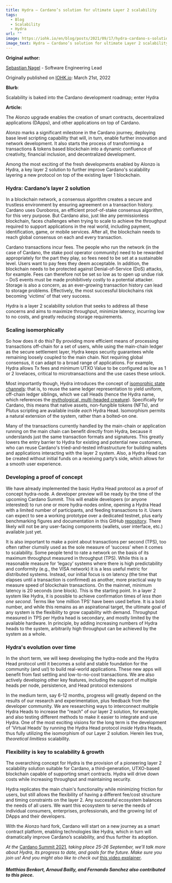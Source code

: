 ```yaml
---
title: Hydra – Cardano’s solution for ultimate Layer 2 scalability
tags:
  - Blog
  - Scalability
  - Hydra
url: ""
image: https://iohk.io/en/blog/posts/2021/09/17/hydra-cardano-s-solution-for-ultimate-scalability/
image_text: Hydra – Cardano’s solution for ultimate Layer 2 scalability
---
```


**Original author:**

[Sebastian Nagel](https://iohk.io/en/blog/authors/sebastian-nagel/page-1/) - Software Engineering Lead

Originally published on [IOHK.io](https://iohk.io/en/blog/posts/2021/09/17/hydra-cardano-s-solution-for-ultimate-scalability/): March 21st, 2022

**Blurb**:

Scalability is baked into the Cardano development roadmap; enter Hydra

**Article:**

The Alonzo upgrade enables the creation of smart contracts, decentralized applications (DApps), and other applications on top of Cardano.

Alonzo marks a significant milestone in the Cardano journey, deploying base level scripting capability that will, in turn, enable further innovation and network development. It also starts the process of transforming a transactions & tokens based blockchain into a dynamic confluence of creativity, financial inclusion, and decentralized development.

Among the most exciting of the fresh developments enabled by Alonzo is Hydra, a key layer 2 solution to further improve Cardano's scalability layering a new protocol on top of the existing layer 1 blockchain.

### **Hydra: Cardano’s layer 2 solution**

In a blockchain network, a consensus algorithm creates a secure and trustless environment by ensuring agreement on a transaction history. Cardano uses Ouroboros, an efficient proof-of-stake consensus algorithm, for this very purpose. But Cardano also, just like any permissionless blockchain, faces challenges when trying to scale to achieve the throughput required to support applications in the real world, including payment, identification, game, or mobile services. After all, the blockchain needs to reach global consensus on each and every transaction.

Cardano transactions incur fees. The people who run the network (in the case of Cardano, the stake pool operator community) need to be rewarded appropriately for the part they play, so fees need to be set at a sustainable level. Users want to pay fees they deem acceptable. In addition, the blockchain needs to be protected against Denial-of-Service (DoS) attacks, for example. Fees can therefore not be set so low as to open up undue risk – DoS events must be made prohibitively costly to a potential attacker. Storage is also a concern, as an ever-growing transaction history can lead to storage problems. Effectively, the most successful blockchains risk becoming ‘victims’ of that very success.

Hydra is a layer 2 scalability solution that seeks to address all these concerns and aims to maximize throughput, minimize latency, incurring low to no costs, and greatly reducing storage requirements.

### **Scaling isomorphically**

So how does it do this? By providing more efficient means of processing transactions off-chain for a set of users, while using the main-chain ledger as the secure settlement layer, Hydra keeps security guarantees while remaining loosely coupled to the main chain. Not requiring global consensus, it can adapt to a broad range of applications. For example, Hydra allows Tx fees and minimum UTXO Value to be configured as low as 1 or 2 lovelaces, critical to microtransactions and the use cases these unlock.

Most importantly though, Hydra introduces the concept of [isomorphic state channels](https://eprint.iacr.org/2020/299.pdf): that is, to reuse the same ledger representation to yield uniform, off-chain ledger siblings, which we call Heads (hence the Hydra name, which references the [mythological, multi-headed creature](https://en.wikipedia.org/wiki/Lernaean_Hydra)). Specifically for Cardano, this means that native assets, non-fungible tokens (NFTs), and Plutus scripting are available inside _each_ Hydra Head. Isomorphism permits a natural extension of the system, rather than a bolted-on one.

Many of the transactions currently handled by the main-chain or application running on the main chain can benefit directly from Hydra, because it understands just the same transaction formats and signatures. This greatly lowers the entry barrier to Hydra for existing and potential new customers, who can reuse Cardano's tried-and-tested infrastructure for building wallets and applications interacting with the layer 2 system. Also, a Hydra Head can be created without initial funds on a receiving party’s side, which allows for a smooth user experience.

### **Developing a proof of concept**

We have already implemented the basic Hydra Head protocol as a proof of concept hydra-node. A developer preview will be ready by the time of the upcoming Cardano Summit. This will enable developers (or anyone interested) to run one or more hydra-nodes online, opening a Hydra Head with a limited number of participants, and feeding transactions to it. Users can expect to see a working prototype over a dedicated testnet, plus early benchmarking figures and documentation in this GitHub [repository](https://github.com/input-output-hk/hydra-poc). There likely will not be any user-facing components (wallets, user interface, etc.) available just yet.

It is also important to make a point about transactions per second (TPS), too often rather clumsily used as the sole measure of ‘success’ when it comes to scalability. Some people tend to rate a network on the basis of its maximum throughput measured in throughput (TPS). While this is a reasonable measure for ‘legacy’ systems where there is high predictability and conformity (e.g., the VISA network) it is a less useful metric for distributed systems. Instead, our initial focus is on latency (the time that elapses until a transaction is confirmed) as another, more practical way to measure speed of blockchain transactions. On the mainnet, minimum latency is 20 seconds (one block). This is the starting point. In a layer 2 system like Hydra, it is possible to achieve confirmation times of _less than one second_. Terms like ‘one million TPS’ have been used before. It is a bold number, and while this remains as an aspirational target, the ultimate goal of any system is the flexibility to grow capability with demand. Throughput measured in TPS per Hydra head is secondary, and mostly limited by the available hardware. In principle, by adding increasing numbers of Hydra heads to the system, arbitrarily high throughput can be achieved by the system as a whole.

### **Hydra's evolution over time**

In the short term, we will keep developing the hydra-node and the Hydra Head protocol until it becomes a solid and stable foundation for the community (and us!) to build real-world applications. These new apps will benefit from fast settling and low-to-no-cost transactions. We are also actively developing other key features, including the support of multiple heads per node, persistence, and Head protocol extensions

In the medium term, say 6-12 months, progress will greatly depend on the results of our research and experimentation, plus feedback from the developer community. We are researching ways to interconnect multiple Hydra Heads to increase the “reach” of our layer 2 solution, for example, and also testing different methods to make it easier to integrate and use Hydra. One of the most exciting visions for the long term is the development of ‘Virtual Heads’ by running the Hydra Head protocol _inside_ Hydra Heads, thus fully utilizing the isomorphism of our Layer 2 solution. Herein lies true, _theoretical limitless_ scalability.

### **Flexibility is key to scalability & growth**

The overarching concept for Hydra is the provision of a pioneering layer 2 scalability solution suitable for Cardano, a third-generation, UTXO-based blockchain capable of supporting smart contracts. Hydra will drive down costs while increasing throughput and maintaining security.

Hydra replicates the main chain's functionality while minimizing friction for users, but still allows the flexibility of having a different fee/cost structure and timing constraints on the layer 2. Any successful ecosystem balances the needs of all users. We want this ecosystem to serve the needs of individual consumers, enterprises, professionals, and the growing list of DApps and their developers.

With the Alonzo hard fork, Cardano will start on a new journey as a smart contract platform, enabling technologies like Hydra, which in turn will dramatically improve Cardano’s scalability, and thus further its adoption.

_At the_ [Cardano Summit 2021](https://summit.cardano.org/)_, taking place 25-26 September, we’ll talk more about Hydra, its progress to date, and goals for the future. Make sure you join us! And you might also like to check out_ [this video explainer](https://www.youtube.com/watch?v=7ySUbFpTrAk)_._

#### _Matthias Benkort, Arnaud Bailly, and Fernando Sanchez also contributed to this piece._
